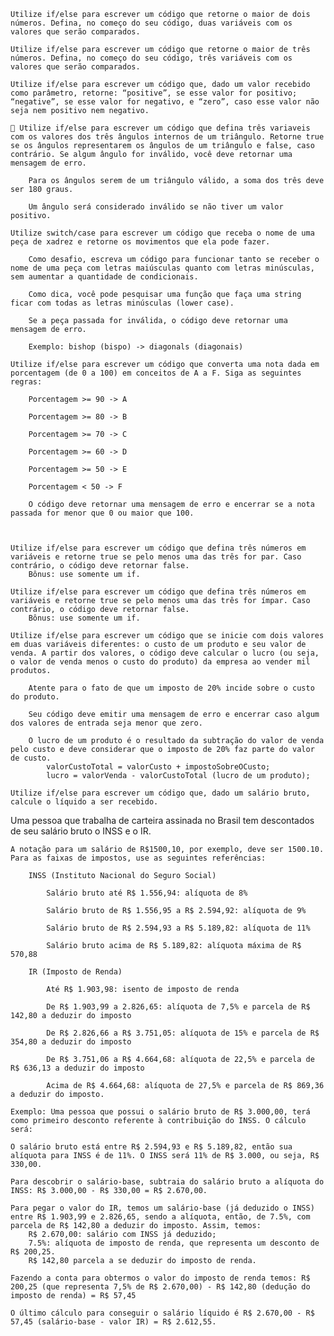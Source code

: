 
    Utilize if/else para escrever um código que retorne o maior de dois números. Defina, no começo do seu código, duas variáveis com os valores que serão comparados.

    Utilize if/else para escrever um código que retorne o maior de três números. Defina, no começo do seu código, três variáveis com os valores que serão comparados.

    Utilize if/else para escrever um código que, dado um valor recebido como parâmetro, retorne: “positive”, se esse valor for positivo; “negative”, se esse valor for negativo, e “zero”, caso esse valor não seja nem positivo nem negativo.

    🚀 Utilize if/else para escrever um código que defina três variaveis com os valores dos três ângulos internos de um triângulo. Retorne true se os ângulos representarem os ângulos de um triângulo e false, caso contrário. Se algum ângulo for inválido, você deve retornar uma mensagem de erro.

        Para os ângulos serem de um triângulo válido, a soma dos três deve ser 180 graus.

        Um ângulo será considerado inválido se não tiver um valor positivo.

    Utilize switch/case para escrever um código que receba o nome de uma peça de xadrez e retorne os movimentos que ela pode fazer.

        Como desafio, escreva um código para funcionar tanto se receber o nome de uma peça com letras maiúsculas quanto com letras minúsculas, sem aumentar a quantidade de condicionais.

        Como dica, você pode pesquisar uma função que faça uma string ficar com todas as letras minúsculas (lower case).

        Se a peça passada for inválida, o código deve retornar uma mensagem de erro.

        Exemplo: bishop (bispo) -> diagonals (diagonais)

    Utilize if/else para escrever um código que converta uma nota dada em porcentagem (de 0 a 100) em conceitos de A a F. Siga as seguintes regras:

        Porcentagem >= 90 -> A

        Porcentagem >= 80 -> B

        Porcentagem >= 70 -> C

        Porcentagem >= 60 -> D

        Porcentagem >= 50 -> E

        Porcentagem < 50 -> F

        O código deve retornar uma mensagem de erro e encerrar se a nota passada for menor que 0 ou maior que 100.



    Utilize if/else para escrever um código que defina três números em variáveis e retorne true se pelo menos uma das três for par. Caso contrário, o código deve retornar false.
        Bônus: use somente um if.

    Utilize if/else para escrever um código que defina três números em variáveis e retorne true se pelo menos uma das três for ímpar. Caso contrário, o código deve retornar false.
        Bônus: use somente um if.

    Utilize if/else para escrever um código que se inicie com dois valores em duas variáveis diferentes: o custo de um produto e seu valor de venda. A partir dos valores, o código deve calcular o lucro (ou seja, o valor de venda menos o custo do produto) da empresa ao vender mil produtos.

        Atente para o fato de que um imposto de 20% incide sobre o custo do produto.

        Seu código deve emitir uma mensagem de erro e encerrar caso algum dos valores de entrada seja menor que zero.

        O lucro de um produto é o resultado da subtração do valor de venda pelo custo e deve considerar que o imposto de 20% faz parte do valor de custo.
            valorCustoTotal = valorCusto + impostoSobreOCusto;
            lucro = valorVenda - valorCustoTotal (lucro de um produto);

    Utilize if/else para escrever um código que, dado um salário bruto, calcule o líquido a ser recebido.

Uma pessoa que trabalha de carteira assinada no Brasil tem descontados de seu salário bruto o INSS e o IR.

    A notação para um salário de R$1500,10, por exemplo, deve ser 1500.10. Para as faixas de impostos, use as seguintes referências:

        INSS (Instituto Nacional do Seguro Social)

            Salário bruto até R$ 1.556,94: alíquota de 8%

            Salário bruto de R$ 1.556,95 a R$ 2.594,92: alíquota de 9%

            Salário bruto de R$ 2.594,93 a R$ 5.189,82: alíquota de 11%

            Salário bruto acima de R$ 5.189,82: alíquota máxima de R$ 570,88

        IR (Imposto de Renda)

            Até R$ 1.903,98: isento de imposto de renda

            De R$ 1.903,99 a 2.826,65: alíquota de 7,5% e parcela de R$ 142,80 a deduzir do imposto

            De R$ 2.826,66 a R$ 3.751,05: alíquota de 15% e parcela de R$ 354,80 a deduzir do imposto

            De R$ 3.751,06 a R$ 4.664,68: alíquota de 22,5% e parcela de R$ 636,13 a deduzir do imposto

            Acima de R$ 4.664,68: alíquota de 27,5% e parcela de R$ 869,36 a deduzir do imposto.

    Exemplo: Uma pessoa que possui o salário bruto de R$ 3.000,00, terá como primeiro desconto referente à contribuição do INSS. O cálculo será:

    O salário bruto está entre R$ 2.594,93 e R$ 5.189,82, então sua alíquota para INSS é de 11%. O INSS será 11% de R$ 3.000, ou seja, R$ 330,00.

    Para descobrir o salário-base, subtraia do salário bruto a alíquota do INSS: R$ 3.000,00 - R$ 330,00 = R$ 2.670,00.

    Para pegar o valor do IR, temos um salário-base (já deduzido o INSS) entre R$ 1.903,99 e 2.826,65, sendo a alíquota, então, de 7.5%, com parcela de R$ 142,80 a deduzir do imposto. Assim, temos:
        R$ 2.670,00: salário com INSS já deduzido;
        7.5%: alíquota de imposto de renda, que representa um desconto de R$ 200,25.
        R$ 142,80 parcela a se deduzir do imposto de renda.

    Fazendo a conta para obtermos o valor do imposto de renda temos: R$ 200,25 (que representa 7,5% de R$ 2.670,00) - R$ 142,80 (dedução do imposto de renda) = R$ 57,45

    O último cálculo para conseguir o salário líquido é R$ 2.670,00 - R$ 57,45 (salário-base - valor IR) = R$ 2.612,55.
